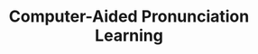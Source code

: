---
title: "Computer-Aided Pronunciation Learning"

categories: ['']

tags: ['Computer', 'Aided', 'Pronunciation', 'Learning']

arwords: 'تعلم النطق بمساعدة الحاسوب'

arexps: []

enwords: ['Computer-Aided Pronunciation Learning']

enexps: []

arlexicons: 'ع'

enlexicons: 'C'

authors: ['Ruqayya Roshdy']

translators: ['']

citations: 'مقدمة في حوسبة اللغة العربية'

sources: 'مركز الملك عبدالله بن عبدالعزيز الدولي لخدمة اللغة العربية'

slug: ""
---